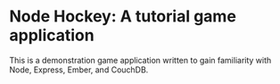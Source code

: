 # Node Hockey: A tutorial game application

This is a demonstration game application written to gain familiarity
with Node, Express, Ember, and CouchDB.

